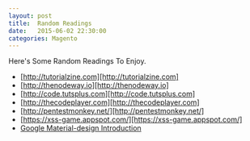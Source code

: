 ```yaml
---
layout: post
title:  Random Readings
date:   2015-06-02 22:30:00
categories: Magento
---
```


Here's Some Random Readings To Enjoy.

* [http://tutorialzine.com][http://tutorialzine.com]
* [http://thenodeway.io][http://thenodeway.io]
* [http://code.tutsplus.com][http://code.tutsplus.com]
* [http://thecodeplayer.com][http://thecodeplayer.com]
* [http://pentestmonkey.net/][http://pentestmonkey.net/]
* [https://xss-game.appspot.com/][https://xss-game.appspot.com/]
* [Google Material-design Introduction][material-design/introduction]


[http://tutorialzine.com]:http://tutorialzine.com
[http://thenodeway.io]:http://thenodeway.io
[http://code.tutsplus.com]:http://code.tutsplus.com
[http://thecodeplayer.com]:http://thecodeplayer.com
[http://pentestmonkey.net/]:http://pentestmonkey.net/
[https://xss-game.appspot.com/]:https://xss-game.appspot.com/
[material-design/introduction]:http://www.google.com/design/spec/material-design/introduction.html
